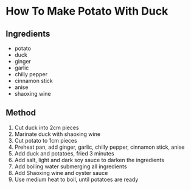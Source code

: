 # How To Make Potato With Duck

## Ingredients

- potato
- duck
- ginger
- garlic
- chilly pepper
- cinnamon stick
- anise
- shaoxing wine


## Method

1. Cut duck into 2cm pieces
1. Marinate duck with shaoxing wine
1. Cut potato to 1cm pieces
1. Preheat pan, add ginger, garlic, chilly pepper, cinnamon stick, anise
1. Add duck and potatoes, fried 3 minutes
1. Add salt, light and dark soy sauce to darken the ingredients
1. Add boiling water submerging all ingredients
1. Add Shaoxing wine and oyster sauce
1. Use medium heat to boil, until potatoes are ready
